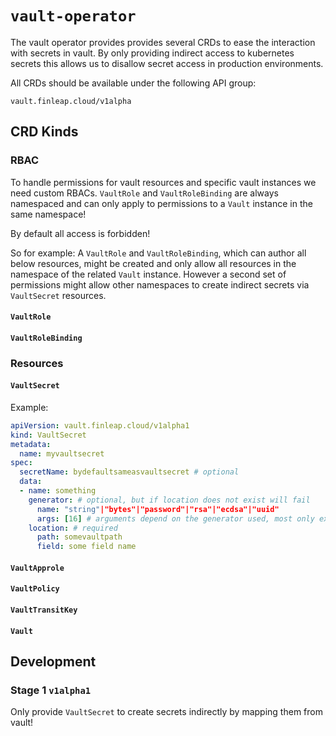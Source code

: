 # `vault-operator`

The vault operator provides provides several CRDs to ease the interaction with
secrets in vault. By only providing indirect access to kubernetes secrets this 
allows us to disallow secret access in production environments.

All CRDs should be available under the following API group:
```
vault.finleap.cloud/v1alpha
```

## CRD Kinds

### RBAC

To handle permissions for vault resources and specific vault instances we need
custom RBACs. `VaultRole` and `VaultRoleBinding` are always namespaced and can
only apply to permissions to a `Vault` instance in the same namespace!

By default all access is forbidden!

So for example:
A `VaultRole` and `VaultRoleBinding`, which can author all below resources, 
might be created and only allow all resources in the namespace of the related
`Vault` instance. However a second set of permissions might allow other 
namespaces to create indirect secrets via `VaultSecret` resources.

#### `VaultRole`

#### `VaultRoleBinding`

### Resources

#### `VaultSecret`

Example:
```yaml
apiVersion: vault.finleap.cloud/v1alpha1
kind: VaultSecret
metadata:
  name: myvaultsecret
spec:
  secretName: bydefaultsameasvaultsecret # optional
  data:
  - name: something
    generator: # optional, but if location does not exist will fail
      name: "string"|"bytes"|"password"|"rsa"|"ecdsa"|"uuid"
      args: [16] # arguments depend on the generator used, most only expect a single argument which is either length or size
    location: # required
      path: somevaultpath
      field: some field name
```

#### `VaultApprole`

#### `VaultPolicy`

#### `VaultTransitKey`

#### `Vault`

## Development

### Stage 1 `v1alpha1`

Only provide `VaultSecret` to create secrets indirectly by mapping them from
vault!
